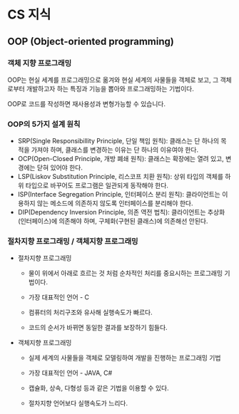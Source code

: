 # CS 지식

## OOP (Object-oriented programming)

### **객체 지향 프로그래밍**

OOP는 현실 세계를 프로그래밍으로 옮겨와 현실 세계의 사물들을 객체로 보고, 그 객체로부터 개발하고자 하는 특징과 기능을 뽑아와 프로그래밍하는 기법이다.

OOP로 코드를 작성하면 재사용성과 변형가능할 수 있습니다.

### **OOP의 5가지 설계 원칙**

* SRP(Single Responsibillity Principle, 단일 책임 원칙): 클래스는 단 하나의 목적을 가져야 하며, 클래스를 변경하는 이유는 단 하나의 이유여야 한다.
* OCP(Open-Closed Principle, 개방 폐쇄 원칙): 클래스는 확장에는 열려 있고, 변경에는 닫혀 있어야 한다.
* LSP(Liskov Substitution Principle, 리스코프 치환 원칙): 상위 타입의 객체를 하위 타입으로 바꾸어도 프로그램은 일관되게 동작해야 한다.
* ISP(Interface Segregation Principle, 인터페이스 분리 원칙): 클라이언트는 이용하지 않는 메소드에 의존하지 않도록 인터페이스를 분리해야 한다.
* DIP(Dependency Inversion Principle, 의존 역전 법칙): 클라이언트는 추상화(인터페이스)에 의존해야 하며, 구체화(구현된 클래스)에 의존해선 안된다.

### **절차지향 프로그래밍 / 객체지향 프로그래밍**

* 절차지향 프로그래밍
  * 물이 위에서 아래로 흐르는 것 처럼 순차적인 처리를 중요시하는 프로그래밍 기법이다.
  
  * 가장 대표적인 언어 - C

  * 컴퓨터의 처리구조와 유사해 실행속도가 빠르다.
  
  * 코드의 순서가 바뀌면 동일한 결과를 보장하기 힘들다.

* 객체지향 프로그래밍
  * 실제 세계의 사물들을 객체로 모델링하여 개발을 진행하는 프로그래밍 기법

  * 가장 대표적인 언어 - JAVA, C#

  * 캡슐화, 상속, 다형성 등과 같은 기법을 이용할 수 있다.

  * 절차지향 언어보다 실행속도가 느리다.